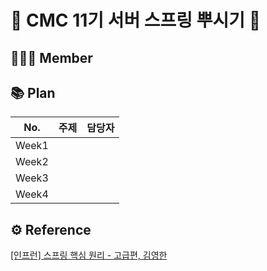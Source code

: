 # 🌳 CMC 11기 서버 스프링 뿌시기 🌳

## 👩🏻‍💻 Member

## 📚 Plan
|No.|주제|담당자|
|------|---|---|
|Week1|||
|Week2|||
|Week3|||
|Week4|||

## ⚙️ Reference
[[인프런] 스프링 핵심 원리 - 고급편, 김영한](https://www.inflearn.com/course/스프링-핵심-원리-고급편#curriculum)
